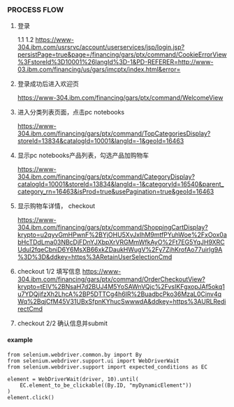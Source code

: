 
### PROCESS FLOW

1. 登录

	1.1
	1.2 https://www-304.ibm.com/usrsrvc/account/userservices/jsp/login.jsp?persistPage=true&page=/financing/gars/ptx/command/CookieErrorView%3FstoreId%3D10001%26langId%3D-1&PD-REFERER=http://www-03.ibm.com/financing/us/gars/imcptx/index.html&error=

2. 登录成功后进入欢迎页

	https://www-304.ibm.com/financing/gars/ptx/command/WelcomeView

3. 进入分类列表页面，点击pc notebooks

	https://www-304.ibm.com/financing/gars/ptx/command/TopCategoriesDisplay?storeId=13834&catalogId=10001&langId=-1&geoId=16463

4. 显示pc notebooks产品列表，勾选产品加购物车

	https://www-304.ibm.com/financing/gars/ptx/command/CategoryDisplay?catalogId=10001&storeId=13834&langId=-1&categoryId=16540&parent_category_rn=16463&isProd=true&usePagination=true&geoId=16463

5. 显示购物车详情， checkout
        
    https://www-304.ibm.com/financing/gars/ptx/command/ShoppingCartDisplay?krypto=u2qyvGmHPwnF%2BYjOHU5XvJxIhM9mtfPYuhWoe%2FxOox0abHcTDdLma03NBcDjFDnYJXbpXrVRGMmWfkAyO%2Ft7EG5YqJH9XRCUdul2fqeCbniD6Y6MsXB66xkZDaukHWugV%2Fy7ZjhKrofAo77uirlg9A%3D%3D&ddkey=https%3ARetainUserSelectionCmd


6. checkout 1/2 填写信息
    https://www-304.ibm.com/financing/gars/ptx/command/OrderCheckoutView?krypto=tElV%2BNsaH7d2BUJ4M5YoSAWnVQjc%2FvsIKFgxopJAf5okq1u7YDQjifzXh2LhcA%2BP5DTTCg4h6IR%2BuadbcPko36MzaL0Cinv4qWq%2BqjCfM45V31UBxSfpnKYhucSwwwdA&ddkey=https%3AURLRedirectCmd

7. checkout 2/2 确认信息并submit


#### example

	from selenium.webdriver.common.by import By
	from selenium.webdriver.support.ui import WebDriverWait
	from selenium.webdriver.support import expected_conditions as EC

	element = WebDriverWait(driver, 10).until(
	    EC.element_to_be_clickable((By.ID, "myDynamicElement"))
	)
	element.click()
